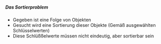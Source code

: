##### Das Sortierproblem
- Gegeben ist eine Folge von Objekten
- Gesucht wird eine Sortierung dieser Objekte (Gemäß ausgewählten Schlüsselwerten)
- Diese Schlüßßelwerte müssen nicht eindeutig, aber sortierbar sein

######
